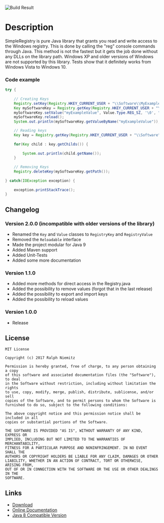 ![Build Result](https://api.travis-ci.org/RalleYTN/SimpleRegistry.svg?branch=master)

# Description

SimpleRegistry is pure Java library that grants you read and write access to the Windows registry.
This is done by calling the "reg" console commands through Java.
This method is not the fastest but it gets the job done without any DLLs on the library path.
Windows XP and older versions of Windows are not supported by this library.
Tests show that it definitely works from Windows Vista to Windows 10.

### Code example

```java
try {
	
	// Creating Keys
	Registry.setKey(Registry.HKEY_CURRENT_USER + "\\Software\\MyExampleSoftware");
	Key mySoftwareKey = Registry.getKey(Registry.HKEY_CURRENT_USER + "\\Software\\MyExampleSoftware");
	mySoftwareKey.setValue("myExampleValue", Value.Type.REG_SZ, '\0', "Hello World!");
	mySoftwareKey.reload();
	System.out.println(mySoftwareKey.getValueByName("myExampleValue"));

	// Reading keys
	Key key = Registry.getKey(Registry.HKEY_CURRENT_USER + "\\Software");
	
	for(Key child : key.getChilds()) {
	
		System.out.println(child.getName());
	}
	
	// Removing Keys
	Registry.deleteKey(mySoftwareKey.getPath());
	
} catch(IOException exception) {
	
	exception.printStackTrace();
}
```

## Changelog

### Version 2.0.0 (incompatible with older versions of the library)

- Renamed the `Key` and `Value` classes to `RegistryKey` and `RegistryValue`
- Removed the `Reloadable` interface
- Made the project modular for Java 9
- Added Maven support
- Added Unit-Tests
- Added some more documentation

### Version 1.1.0

- Added more methods for direct access in the Registry.java
- Added the possibility to remove values (forgot that in the last release)
- Added the possibility to export and import keys
- Added the possibility to reload values

### Version 1.0.0

- Release

## License

```
MIT License

Copyright (c) 2017 Ralph Niemitz

Permission is hereby granted, free of charge, to any person obtaining a copy
of this software and associated documentation files (the "Software"), to deal
in the Software without restriction, including without limitation the rights
to use, copy, modify, merge, publish, distribute, sublicense, and/or sell
copies of the Software, and to permit persons to whom the Software is
furnished to do so, subject to the following conditions:

The above copyright notice and this permission notice shall be included in all
copies or substantial portions of the Software.

THE SOFTWARE IS PROVIDED "AS IS", WITHOUT WARRANTY OF ANY KIND, EXPRESS OR
IMPLIED, INCLUDING BUT NOT LIMITED TO THE WARRANTIES OF MERCHANTABILITY,
FITNESS FOR A PARTICULAR PURPOSE AND NONINFRINGEMENT. IN NO EVENT SHALL THE
AUTHORS OR COPYRIGHT HOLDERS BE LIABLE FOR ANY CLAIM, DAMAGES OR OTHER
LIABILITY, WHETHER IN AN ACTION OF CONTRACT, TORT OR OTHERWISE, ARISING FROM,
OUT OF OR IN CONNECTION WITH THE SOFTWARE OR THE USE OR OTHER DEALINGS IN THE
SOFTWARE.
```

## Links

- [Download](https://github.com/RalleYTN/SimpleRegistry/releases)
- [Online Documentation](https://ralleytn.github.io/SimpleRegistry/)
- [Java 8 Compatible Version](https://github.com/RalleYTN/SimpleRegistry/tree/java8)